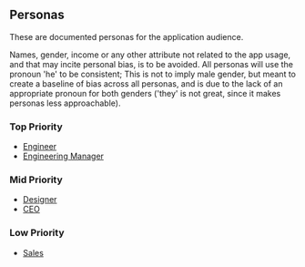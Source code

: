 ## Personas

These are documented personas for the application audience.

Names, gender, income or any other attribute not related to the app usage, and that may incite personal bias, is to be avoided. All personas will use the pronoun 'he' to be consistent; This is not to imply male gender, but meant to create a baseline of bias across all personas, and is due to the lack of an appropriate pronoun for both genders ('they' is not great, since it makes personas less approachable).

### Top Priority

- [Engineer](./engineer.md)
- [Engineering Manager](./engineering-manager.md)

### Mid Priority

- [Designer](./designer.md)
- [CEO](./ceo.md)

### Low Priority

- [Sales](./sales.md)
